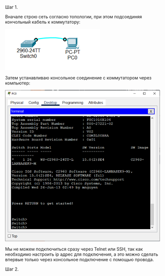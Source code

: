 Шаг 1.

Вначале строю сеть согласно топологии, при этом подсоединяя кончольный кабель к коммутатору:

![](https://github.com/Art1shock/images/blob/main/Screenshot_1.png)

Затем устанавливаю консольное соединение с коммутатором через компьютер:

![](https://github.com/Art1shock/images/blob/main/Screenshot_2.png)

Мы не можем подключиться сразу через Telnet или SSH, так как необходимо настроить ip адрес для подключения, а это
можно сделать впервые только через консольное подключение с помощью провода.

Шаг 2.


